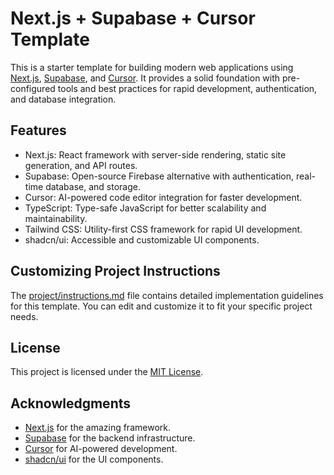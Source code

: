 # Next.js + Supabase + Cursor Template

This is a starter template for building modern web applications using [Next.js](https://nextjs.org/), [Supabase](https://supabase.com/), and [Cursor](https://cursor.sh/). It provides a solid foundation with pre-configured tools and best practices for rapid development, authentication, and database integration.

## Features
- Next.js: React framework with server-side rendering, static site generation, and API routes.
- Supabase: Open-source Firebase alternative with authentication, real-time database, and storage.
- Cursor: AI-powered code editor integration for faster development.
- TypeScript: Type-safe JavaScript for better scalability and maintainability.
- Tailwind CSS: Utility-first CSS framework for rapid UI development.
- shadcn/ui: Accessible and customizable UI components.

## Customizing Project Instructions
The [project/instructions.md](project/instructions.md) file contains detailed implementation guidelines for this template. You can edit and customize it to fit your specific project needs.

## License
This project is licensed under the [MIT License](LICENSE).

## Acknowledgments
- [Next.js](https://nextjs.org/) for the amazing framework.
- [Supabase](https://supabase.com/) for the backend infrastructure.
- [Cursor](https://cursor.sh/) for AI-powered development.
- [shadcn/ui](https://ui.shadcn.com) for the UI components.
